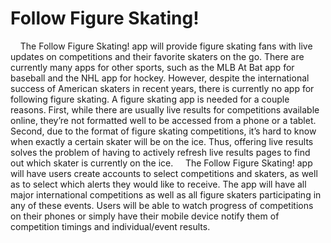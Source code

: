 # Follow Figure Skating!

&nbsp;&nbsp;&nbsp;&nbsp;The Follow Figure Skating! app will provide figure skating fans with live updates on competitions and their favorite skaters on the go.  There are currently many apps for other sports, such as the MLB At Bat app for baseball and the NHL app for hockey.  However, despite the international success of American skaters in recent years, there is currently no app for following figure skating. A figure skating app is needed for a couple reasons. First, while there are usually live results for competitions available online, they’re not formatted well to be accessed from a phone or a tablet. Second, due to the format of figure skating competitions, it’s hard to know when exactly a certain skater will be on the ice. Thus, offering live results solves the problem of having to actively refresh live results pages to find out which skater is currently on the ice. 
&nbsp;&nbsp;&nbsp;&nbsp;The Follow Figure Skating! app will have users create accounts to select competitions and skaters, as well as to select which alerts they would like to receive.  The app will have all major international competitions as well as all figure skaters participating in any of these events.  Users will be able to watch progress of competitions on their phones or simply have their mobile device notify them of competition timings and individual/event results.
